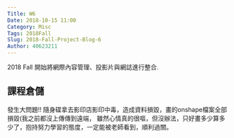 ```yaml
---
Title: W6
Date: 2018-10-15 11:00
Category: Misc
Tags: 2018Fall
Slug: 2018-Fall-Project-Blog-6
Author: 40623211
---
```


2018 Fall 開始將網際內容管理、投影片與網誌進行整合.

<!-- PELICAN_END_SUMMARY -->

課程倉儲
----

發生大問題!!
隨身碟拿去影印店影印中毒，造成資料損毀，畫的onshape檔案全部損毀(我之前都沒上傳傳到遠端，
雖然心情真的很嘔，但沒辦法，只好畫多少算多少了，抱持努力學習的態度，一定能被老師看到，順利過關。


